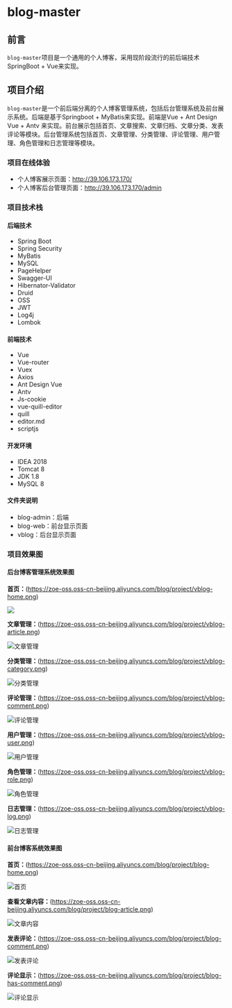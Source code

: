 # blog-master
## 前言

`blog-master`项目是一个通用的个人博客，采用现阶段流行的前后端技术SpringBoot + Vue来实现。

## 项目介绍

`blog-master`是一个前后端分离的个人博客管理系统，包括后台管理系统及前台展示系统。后端是基于Springboot + MyBatis来实现。前端是Vue + Ant Design Vue + Antv 来实现。前台展示包括首页、文章搜索、文章归档、文章分类、发表评论等模块。后台管理系统包括首页、文章管理、分类管理、评论管理、用户管理、角色管理和日志管理等模块。

### 项目在线体验
- 个人博客展示页面：http://39.106.173.170/
- 个人博客后台管理页面：http://39.106.173.170/admin

### 项目技术栈

#### 后端技术

- Spring Boot
- Spring Security
- MyBatis
- MySQL
- PageHelper
- Swagger-UI
- Hibernator-Validator
- Druid
- OSS
- JWT
- Log4j
- Lombok

#### 前端技术

- Vue
- Vue-router
- Vuex
- Axios
- Ant Design Vue
- Antv
- Js-cookie
- vue-quill-editor
- quill
- editor.md
- scriptjs

#### 开发环境

- IDEA 2018
- Tomcat 8
- JDK 1.8
- MySQL 8

#### 文件夹说明
- blog-admin：后端
- blog-web：前台显示页面
- vblog：后台显示页面



### 项目效果图

#### 后台博客管理系统效果图

**首页：**(https://zoe-oss.oss-cn-beijing.aliyuncs.com/blog/project/vblog-home.png)

<img src="https://zoe-oss.oss-cn-beijing.aliyuncs.com/blog/project/vblog-home.png"/>

**文章管理：**(https://zoe-oss.oss-cn-beijing.aliyuncs.com/blog/project/vblog-article.png)

![文章管理](https://zoe-oss.oss-cn-beijing.aliyuncs.com/blog/project/vblog-article.png)

**分类管理：**(https://zoe-oss.oss-cn-beijing.aliyuncs.com/blog/project/vblog-category.png)

![分类管理](https://zoe-oss.oss-cn-beijing.aliyuncs.com/blog/project/vblog-category.png)

**评论管理：**(https://zoe-oss.oss-cn-beijing.aliyuncs.com/blog/project/vblog-comment.png)

![评论管理](https://zoe-oss.oss-cn-beijing.aliyuncs.com/blog/project/vblog-comment.png)

**用户管理：**(https://zoe-oss.oss-cn-beijing.aliyuncs.com/blog/project/vblog-user.png)

![用户管理](https://zoe-oss.oss-cn-beijing.aliyuncs.com/blog/project/vblog-user.png)

**角色管理：**(https://zoe-oss.oss-cn-beijing.aliyuncs.com/blog/project/vblog-role.png)

![角色管理](https://zoe-oss.oss-cn-beijing.aliyuncs.com/blog/project/vblog-role.png)

**日志管理：**(https://zoe-oss.oss-cn-beijing.aliyuncs.com/blog/project/vblog-log.png)

![日志管理](https://zoe-oss.oss-cn-beijing.aliyuncs.com/blog/project/vblog-log.png)



#### 前台博客系统效果图

**首页：**(https://zoe-oss.oss-cn-beijing.aliyuncs.com/blog/project/blog-home.png)

![首页](https://zoe-oss.oss-cn-beijing.aliyuncs.com/blog/project/blog-home.png)

**查看文章内容：**(https://zoe-oss.oss-cn-beijing.aliyuncs.com/blog/project/blog-article.png)

![文章内容](https://zoe-oss.oss-cn-beijing.aliyuncs.com/blog/project/blog-article.png)

**发表评论：**(https://zoe-oss.oss-cn-beijing.aliyuncs.com/blog/project/blog-comment.png)

![发表评论](https://zoe-oss.oss-cn-beijing.aliyuncs.com/blog/project/blog-comment.png)

**评论显示：**(https://zoe-oss.oss-cn-beijing.aliyuncs.com/blog/project/blog-has-comment.png)

![评论显示](https://zoe-oss.oss-cn-beijing.aliyuncs.com/blog/project/blog-has-comment.png)







